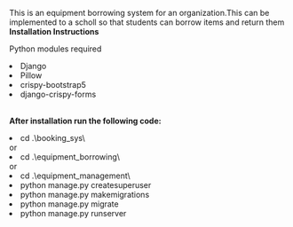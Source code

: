 This is an equipment borrowing system for an organization.This can be implemented to a scholl so that students can borrow items and return them
<b>Installation Instructions</b>

Python modules required
<br>

<li>Django</li>
<li>Pillow</li>
<li>crispy-bootstrap5</li>
<li>django-crispy-forms</li>

<br>

<b>After installation run the following code:</b> 

<li>cd .\booking_sys\</li>
or 
<li>cd .\equipment_borrowing\</li>
or 
<li>cd .\equipment_management\</li>





<li>python manage.py createsuperuser</li>
<li>python manage.py makemigrations </li>
<li>python manage.py migrate</li>
<li>python manage.py runserver</li>

